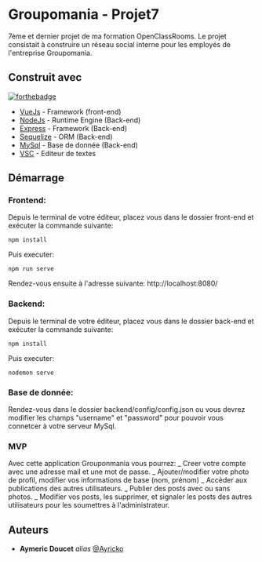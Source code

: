 # Groupomania - Projet7

7ème et dernier projet de ma formation OpenClassRooms. Le projet consistait à construire un réseau social interne pour les employés de l'entreprise Groupomania.

## Construit avec

[![forthebadge](http://forthebadge.com/images/badges/built-with-love.svg)](http://forthebadge.com)

- [VueJs](https://vuejs.org/) - Framework (front-end)
- [NodeJs](https://nodejs.org/en/) - Runtime Engine (Back-end)
- [Express](https://nodejs.org/en/) - Framework (Back-end)
- [Sequelize](https://sequelize.org/) - ORM (Back-end)
- [MySql](https://www.mysql.com/fr/) - Base de donnée (Back-end)
- [VSC](https://code.visualstudio.com/) - Editeur de textes

## Démarrage

### Frontend:

Depuis le terminal de votre éditeur, placez vous dans le dossier front-end et exécuter la commande suivante:

`npm install`

Puis executer:

`npm run serve`

Rendez-vous ensuite à l'adresse suivante:
http://localhost:8080/

### Backend:

Depuis le terminal de votre éditeur, placez vous dans le dossier back-end et exécuter la commande suivante:

`npm install`

Puis executer:

`nodemon serve`

### Base de donnée:

Rendez-vous dans le dossier backend/config/config.json ou vous devrez modifier les champs "username" et "password" pour pouvoir vous connetcer à votre serveur MySql.

### MVP

Avec cette application Grouponmania vous pourrez:
_ Creer votre compte avec une adresse mail et une mot de passe.
_ Ajouter/modifier votre photo de profil, modifier vos informations de base (nom, prénom)
_ Accèder aux publications des autres utilisateurs.
_ Publier des posts avec ou sans photos.
\_ Modifier vos posts, les supprimer, et signaler les posts des autres utilisateurs pour les soumettres à l'administrateur.

## Auteurs

- **Aymeric Doucet** _alias_ [@Ayricko](https://github.com/Ayricko)
